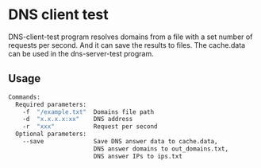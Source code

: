 # DNS client test
DNS-client-test program resolves domains from a file with a set number of requests per second. And it can save the results to files. The cache.data can be used in the dns-server-test program.
## Usage
```sh
Commands:
  Required parameters:
    -f  "/example.txt"  Domains file path
    -d  "x.x.x.x:xx"    DNS address
    -r  "xxx"           Request per second
  Optional parameters:
    --save              Save DNS answer data to cache.data,
                        DNS answer domains to out_domains.txt,
                        DNS answer IPs to ips.txt
```
